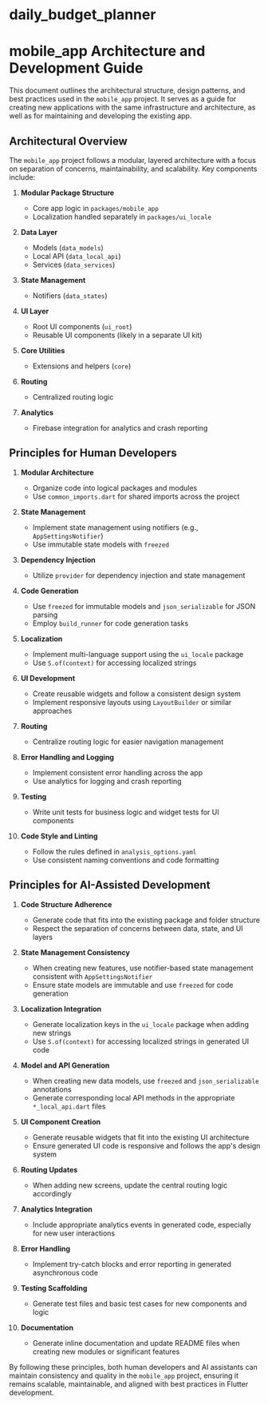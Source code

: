 # daily_budget_planner

<!-- could you analyse architectural structure, architectural and code patterns which is used to build @mobile_app and write it in README. Write it principles, which can be used to:
- create new application with same infrastructure and architecutre
- maintain and develop existing app.

Note: these principles should be easy to understand and easy to use for human and ai. If needed - devided it to two sections. - for AI and for Human.
 -->

# mobile_app Architecture and Development Guide

This document outlines the architectural structure, design patterns, and best practices used in the `mobile_app` project. It serves as a guide for creating new applications with the same infrastructure and architecture, as well as for maintaining and developing the existing app.

## Architectural Overview

The `mobile_app` project follows a modular, layered architecture with a focus on separation of concerns, maintainability, and scalability. Key components include:

1. **Modular Package Structure**

   - Core app logic in `packages/mobile_app`
   - Localization handled separately in `packages/ui_locale`

2. **Data Layer**

   - Models (`data_models`)
   - Local API (`data_local_api`)
   - Services (`data_services`)

3. **State Management**

   - Notifiers (`data_states`)

4. **UI Layer**

   - Root UI components (`ui_root`)
   - Reusable UI components (likely in a separate UI kit)

5. **Core Utilities**

   - Extensions and helpers (`core`)

6. **Routing**

   - Centralized routing logic

7. **Analytics**
   - Firebase integration for analytics and crash reporting

## Principles for Human Developers

1. **Modular Architecture**

   - Organize code into logical packages and modules
   - Use `common_imports.dart` for shared imports across the project

2. **State Management**

   - Implement state management using notifiers (e.g., `AppSettingsNotifier`)
   - Use immutable state models with `freezed`

3. **Dependency Injection**

   - Utilize `provider` for dependency injection and state management

4. **Code Generation**

   - Use `freezed` for immutable models and `json_serializable` for JSON parsing
   - Employ `build_runner` for code generation tasks

5. **Localization**

   - Implement multi-language support using the `ui_locale` package
   - Use `S.of(context)` for accessing localized strings

6. **UI Development**

   - Create reusable widgets and follow a consistent design system
   - Implement responsive layouts using `LayoutBuilder` or similar approaches

7. **Routing**

   - Centralize routing logic for easier navigation management

8. **Error Handling and Logging**

   - Implement consistent error handling across the app
   - Use analytics for logging and crash reporting

9. **Testing**

   - Write unit tests for business logic and widget tests for UI components

10. **Code Style and Linting**
    - Follow the rules defined in `analysis_options.yaml`
    - Use consistent naming conventions and code formatting

## Principles for AI-Assisted Development

1. **Code Structure Adherence**

   - Generate code that fits into the existing package and folder structure
   - Respect the separation of concerns between data, state, and UI layers

2. **State Management Consistency**

   - When creating new features, use notifier-based state management consistent with `AppSettingsNotifier`
   - Ensure state models are immutable and use `freezed` for code generation

3. **Localization Integration**

   - Generate localization keys in the `ui_locale` package when adding new strings
   - Use `S.of(context)` for accessing localized strings in generated UI code

4. **Model and API Generation**

   - When creating new data models, use `freezed` and `json_serializable` annotations
   - Generate corresponding local API methods in the appropriate `*_local_api.dart` files

5. **UI Component Creation**

   - Generate reusable widgets that fit into the existing UI architecture
   - Ensure generated UI code is responsive and follows the app's design system

6. **Routing Updates**

   - When adding new screens, update the central routing logic accordingly

7. **Analytics Integration**

   - Include appropriate analytics events in generated code, especially for new user interactions

8. **Error Handling**

   - Implement try-catch blocks and error reporting in generated asynchronous code

9. **Testing Scaffolding**

   - Generate test files and basic test cases for new components and logic

10. **Documentation**
    - Generate inline documentation and update README files when creating new modules or significant features

By following these principles, both human developers and AI assistants can maintain consistency and quality in the `mobile_app` project, ensuring it remains scalable, maintainable, and aligned with best practices in Flutter development.
